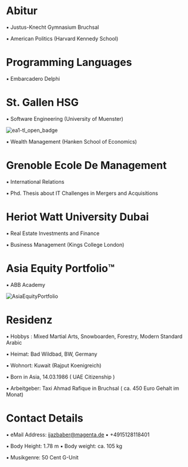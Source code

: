 # Abitur

▪︎ Justus-Knecht Gymnasium Bruchsal

▪︎ American Politics (Harvard Kennedy School)

# Programming Languages 

▪︎ Embarcadero Delphi 

# St. Gallen HSG 

▪︎ Software Engineering (University of Muenster)

![ea1-tl_open_badge](https://user-images.githubusercontent.com/95079463/151658291-bc2de3cf-efd4-4f38-bf4a-dde187391570.png)

▪︎ Wealth Management (Hanken School of Economics)

# Grenoble Ecole De Management

▪︎ International Relations

▪︎ Phd. Thesis about IT Challenges in Mergers and Acquisitions

# Heriot Watt University Dubai 

▪︎ Real Estate Investments and Finance 

▪︎ Business Management (Kings College London)

# Asia Equity Portfolio™️

▪︎ ABB Academy

![AsiaEquityPortfolio](https://user-images.githubusercontent.com/95079463/159331224-93a982f9-8be8-4683-8809-6ec3f574202e.png)

# Residenz 

▪︎ Hobbys : Mixed Martial Arts, Snowboarden, Forestry, Modern Standard Arabic

▪︎ Heimat: Bad Wildbad, BW, Germany 

▪︎ Wohnort: Kuwait (Rajput Koenigreich)

▪︎ Born in Asia, 14.03.1986  ( UAE Citizenship )

▪︎︎ Arbeitgeber: Taxi Ahmad Rafique in Bruchsal ( ca. 450 Euro Gehalt im Monat)

# Contact Details 

▪︎ eMail Address: ijazbaber@magenta.de ▪︎ +4915128118401

▪︎ Body Height: 1.78 m ▪︎ Body weight: ca. 105 kg 

▪︎ Musikgenre: 50 Cent G-Unit 






